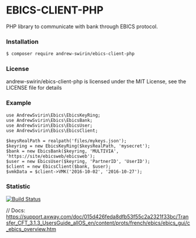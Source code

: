 # EBICS-CLIENT-PHP
PHP library to communicate with bank through EBICS protocol.

### Installation
```bash
$ composer require andrew-swirin/ebics-client-php
```

### License
andrew-swirin/ebics-client-php is licensed under the MIT License, see the LICENSE file for details

### Example
```
use AndrewSvirin\Ebics\EbicsKeyRing;
use AndrewSvirin\Ebics\EbicsBank;
use AndrewSvirin\Ebics\EbicsUser;
use AndrewSvirin\Ebics\EbicsClient;

$keysRealPath = realpath('files/mykeys.json');
$keyring = new EbicsKeyRing($keysRealPath, 'mysecret');
$bank = new EbicsBank($keyring, 'MULTIVIA', 'https://site/ebicsweb/ebicsweb');
$user = new EbicsUser($keyring, 'PartnerID', 'UserID');
$client = new EbicsClient($bank, $user);
$vmkData = $client->VMK('2016-10-02', '2016-10-27');
```

### Statistic
[![Build Status](https://travis-ci.com/andrew-svirin/ebics-client-php.svg?branch=master)](https://travis-ci.com/andrew-svirin/ebics-client-php)

// Docs:
https://support.axway.com/doc/015d426feda8dfb53f55c2a2321f33bc/Transfer_CFT_3.1.3_UsersGuide_allOS_en/content/prots/french/ebics/ebics_gui/c_ebics_overview.htm
